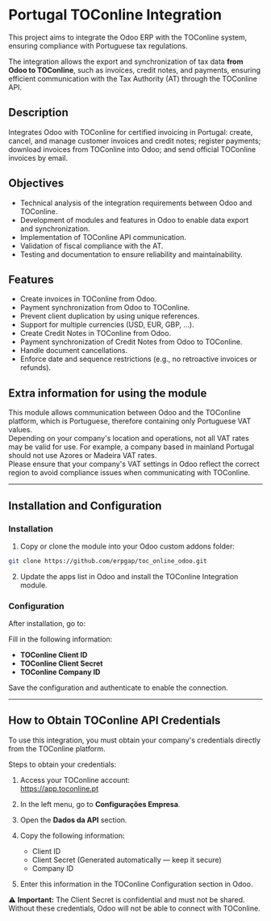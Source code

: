 # Portugal TOConline Integration

This project aims to integrate the Odoo ERP with the TOConline system, ensuring compliance with Portuguese tax regulations.

The integration allows the export and synchronization of tax data **from Odoo to TOConline**, such as invoices, credit notes, and payments, ensuring efficient communication with the Tax Authority (AT) through the TOConline API.

## Description

Integrates Odoo with TOConline for certified invoicing in Portugal: create, cancel, and manage customer invoices and credit notes; register payments; download invoices from TOConline into Odoo; and send official TOConline invoices by email.

## Objectives

- Technical analysis of the integration requirements between Odoo and TOConline.
- Development of modules and features in Odoo to enable data export and synchronization.
- Implementation of TOConline API communication.
- Validation of fiscal compliance with the AT.
- Testing and documentation to ensure reliability and maintainability.

## Features

- Create invoices in TOConline from Odoo.
- Payment synchronization from Odoo to TOConline.
- Prevent client duplication by using unique references.
- Support for multiple currencies (USD, EUR, GBP, ...).
- Create Credit Notes in TOConline from Odoo.
- Payment synchronization of Credit Notes from Odoo to TOConline.
- Handle document cancellations.
- Enforce date and sequence restrictions (e.g., no retroactive invoices or refunds).

## Extra information for using the module

This module allows communication between Odoo and the TOConline platform, which is Portuguese, therefore containing only Portuguese VAT values.  
Depending on your company's location and operations, not all VAT rates may be valid for use. For example, a company based in mainland Portugal should not use Azores or Madeira VAT rates.  
Please ensure that your company's VAT settings in Odoo reflect the correct region to avoid compliance issues when communicating with TOConline.

---

## Installation and Configuration

### Installation

1. Copy or clone the module into your Odoo custom addons folder:  

```bash
git clone https://github.com/erpgap/toc_online_odoo.git
```
2. Update the apps list in Odoo and install the TOConline Integration module.

### Configuration

After installation, go to:

Fill in the following information:

- **TOConline Client ID**
- **TOConline Client Secret**
- **TOConline Company ID**

Save the configuration and authenticate to enable the connection.

---

## How to Obtain TOConline API Credentials

To use this integration, you must obtain your company's credentials directly from the TOConline platform.

Steps to obtain your credentials:

1. Access your TOConline account:  
   https://app.toconline.pt

2. In the left menu, go to **Configurações Empresa**.

3. Open the **Dados da API** section.

4. Copy the following information:
   - Client ID
   - Client Secret (Generated automatically — keep it secure)
   - Company ID 

5. Enter this information in the TOConline Configuration section in Odoo.

⚠️ **Important:** The Client Secret is confidential and must not be shared.  
Without these credentials, Odoo will not be able to connect with TOConline.